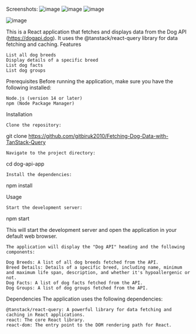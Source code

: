 Screenshots: 
![image](https://github.com/gitbiruk2010/Fetching-Dog-Data-with-TanStack-Query/assets/103274295/2f1acfd4-8620-495d-93a2-7a33b8dbf509)
![image](https://github.com/gitbiruk2010/Fetching-Dog-Data-with-TanStack-Query/assets/103274295/2745326d-67e0-4988-95fb-9d57f37b2cc2)
![image](https://github.com/gitbiruk2010/Fetching-Dog-Data-with-TanStack-Query/assets/103274295/2fd7b505-6368-436c-8a17-326e570c7c0d)

![image](https://github.com/gitbiruk2010/Fetching-Dog-Data-with-TanStack-Query/assets/103274295/92bce66b-9fe6-43a9-8735-248306014200)


This is a React application that fetches and displays data from the Dog API (https://dogapi.dog). It uses the @tanstack/react-query library for data fetching and caching.
Features

    List all dog breeds
    Display details of a specific breed
    List dog facts
    List dog groups

Prerequisites
Before running the application, make sure you have the following installed:

    Node.js (version 14 or later)
    npm (Node Package Manager)

Installation

    Clone the repository:

git clone https://github.com/gitbiruk2010/Fetching-Dog-Data-with-TanStack-Query

    Navigate to the project directory:

cd dog-api-app

    Install the dependencies:

npm install

Usage

    Start the development server:

npm start

This will start the development server and open the application in your default web browser.

    The application will display the "Dog API" heading and the following components:

    Dog Breeds: A list of all dog breeds fetched from the API.
    Breed Details: Details of a specific breed, including name, minimum and maximum life span, description, and whether it's hypoallergenic or not.
    Dog Facts: A list of dog facts fetched from the API.
    Dog Groups: A list of dog groups fetched from the API.

Dependencies
The application uses the following dependencies:

    @tanstack/react-query: A powerful library for data fetching and caching in React applications.
    react: The core React library.
    react-dom: The entry point to the DOM rendering path for React.
